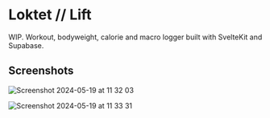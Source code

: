 # Loktet // Lift

WIP.
Workout, bodyweight, calorie and macro logger built with SvelteKit and Supabase.


## Screenshots


![Screenshot 2024-05-19 at 11 32 03](https://github.com/tomyrseth/loktet/assets/31654320/2e8686dd-3d16-49c8-a0e9-1d797098b067)

![Screenshot 2024-05-19 at 11 33 31](https://github.com/tomyrseth/loktet/assets/31654320/63f92e7e-4048-4948-859a-2aeb45d2512d)
